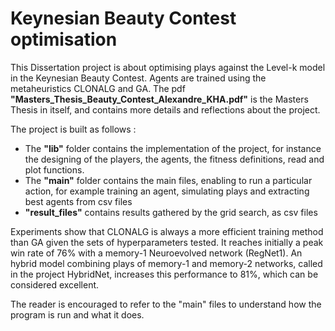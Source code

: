 # Keynesian Beauty Contest optimisation

This Dissertation project is about optimising plays against the Level-k model in the Keynesian Beauty Contest. Agents are trained using the metaheuristics CLONALG and GA.
The pdf __"Masters_Thesis_Beauty_Contest_Alexandre_KHA.pdf"__ is the Masters Thesis in itself, and contains more details and reflections about the project.

The project is built as follows :
- The __"lib"__ folder contains the implementation of the project, for instance the designing of the players, the agents, the fitness definitions, read and plot functions.
- The __"main"__ folder contains the main files, enabling to run a particular action, for example training an agent, simulating plays and extracting best agents from csv files
- __"result_files"__ contains results gathered by the grid search, as csv files

Experiments show that CLONALG is always a more efficient training method than GA given the sets of hyperparameters tested. It reaches initially a peak win rate of 76% with a memory-1 Neuroevolved network (RegNet1).
An hybrid model combining plays of memory-1 and memory-2 networks, called in the project HybridNet, increases this performance to 81%, which can be considered excellent.

The reader is encouraged to refer to the "main" files to understand how the program is run and what it does.

